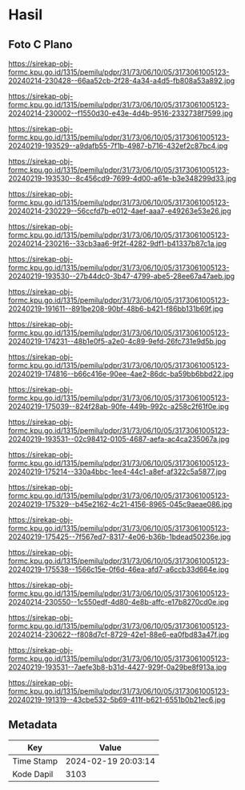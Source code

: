 # Hasil

## Foto C Plano

https://sirekap-obj-formc.kpu.go.id/1315/pemilu/pdpr/31/73/06/10/05/3173061005123-20240214-230428--66aa52cb-2f28-4a34-a4d5-fb808a53a892.jpg

https://sirekap-obj-formc.kpu.go.id/1315/pemilu/pdpr/31/73/06/10/05/3173061005123-20240214-230002--f1550d30-e43e-4d4b-9516-2332738f7599.jpg

https://sirekap-obj-formc.kpu.go.id/1315/pemilu/pdpr/31/73/06/10/05/3173061005123-20240219-193529--a9dafb55-7f1b-4987-b716-432ef2c87bc4.jpg

https://sirekap-obj-formc.kpu.go.id/1315/pemilu/pdpr/31/73/06/10/05/3173061005123-20240219-193530--8c456cd9-7699-4d00-a61e-b3e348299d33.jpg

https://sirekap-obj-formc.kpu.go.id/1315/pemilu/pdpr/31/73/06/10/05/3173061005123-20240214-230229--56ccfd7b-e012-4aef-aaa7-e49263e53e26.jpg

https://sirekap-obj-formc.kpu.go.id/1315/pemilu/pdpr/31/73/06/10/05/3173061005123-20240214-230216--33cb3aa6-9f2f-4282-9df1-b41337b87c1a.jpg

https://sirekap-obj-formc.kpu.go.id/1315/pemilu/pdpr/31/73/06/10/05/3173061005123-20240219-193530--27b44dc0-3b47-4799-abe5-28ee67a47aeb.jpg

https://sirekap-obj-formc.kpu.go.id/1315/pemilu/pdpr/31/73/06/10/05/3173061005123-20240219-191611--891be208-90bf-48b6-b421-f86bb131b69f.jpg

https://sirekap-obj-formc.kpu.go.id/1315/pemilu/pdpr/31/73/06/10/05/3173061005123-20240219-174231--48b1e0f5-a2e0-4c89-9efd-26fc731e9d5b.jpg

https://sirekap-obj-formc.kpu.go.id/1315/pemilu/pdpr/31/73/06/10/05/3173061005123-20240219-174816--b66c416e-90ee-4ae2-86dc-ba59bb6bbd22.jpg

https://sirekap-obj-formc.kpu.go.id/1315/pemilu/pdpr/31/73/06/10/05/3173061005123-20240219-175039--824f28ab-90fe-449b-992c-a258c2f61f0e.jpg

https://sirekap-obj-formc.kpu.go.id/1315/pemilu/pdpr/31/73/06/10/05/3173061005123-20240219-193531--02c98412-0105-4687-aefa-ac4ca235067a.jpg

https://sirekap-obj-formc.kpu.go.id/1315/pemilu/pdpr/31/73/06/10/05/3173061005123-20240219-175214--330a4bbc-1ee4-44c1-a8ef-af322c5a5877.jpg

https://sirekap-obj-formc.kpu.go.id/1315/pemilu/pdpr/31/73/06/10/05/3173061005123-20240219-175329--b45e2162-4c21-4156-8965-045c9aeae086.jpg

https://sirekap-obj-formc.kpu.go.id/1315/pemilu/pdpr/31/73/06/10/05/3173061005123-20240219-175425--7f567ed7-8317-4e06-b36b-1bdead50236e.jpg

https://sirekap-obj-formc.kpu.go.id/1315/pemilu/pdpr/31/73/06/10/05/3173061005123-20240219-175538--1566c15e-0f6d-46ea-afd7-a6ccb33d664e.jpg

https://sirekap-obj-formc.kpu.go.id/1315/pemilu/pdpr/31/73/06/10/05/3173061005123-20240214-230550--1c550edf-4d80-4e8b-affc-e17b8270cd0e.jpg

https://sirekap-obj-formc.kpu.go.id/1315/pemilu/pdpr/31/73/06/10/05/3173061005123-20240214-230622--f808d7cf-8729-42e1-88e6-ea0fbd83a47f.jpg

https://sirekap-obj-formc.kpu.go.id/1315/pemilu/pdpr/31/73/06/10/05/3173061005123-20240219-193531--7aefe3b8-b31d-4427-929f-0a29be8f913a.jpg

https://sirekap-obj-formc.kpu.go.id/1315/pemilu/pdpr/31/73/06/10/05/3173061005123-20240219-191319--43cbe532-5b69-411f-b621-6551b0b21ec6.jpg


## Metadata

| Key        | Value               |
| ---------- | ------------------- |
| Time Stamp | 2024-02-19 20:03:14 |
| Kode Dapil | 3103                |



